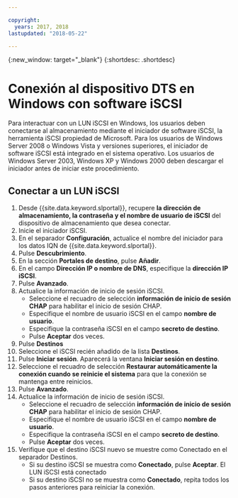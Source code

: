 ```yaml
---

copyright:
  years: 2017, 2018
lastupdated: "2018-05-22"

---
```

{:new_window: target="_blank"}
{:shortdesc: .shortdesc}

# Conexión al dispositivo DTS en Windows con software iSCSI

Para interactuar con un LUN iSCSI en Windows, los usuarios deben conectarse al almacenamiento mediante el iniciador de software iSCSI, la herramienta iSCSI propiedad de Microsoft. Para los usuarios de Windows Server 2008 o Windows Vista y versiones superiores, el iniciador de software iSCSI está integrado en el sistema operativo. Los usuarios de Windows Server 2003, Windows XP y Windows 2000 deben descargar el iniciador antes de iniciar este procedimiento.

## Conectar a un LUN iSCSI

1. Desde {{site.data.keyword.slportal}}, recupere **la dirección de almacenamiento, la contraseña y el nombre de usuario de iSCSI** del dispositivo de almacenamiento que desea conectar.
2. Inicie el iniciador iSCSI.
3. En el separador **Configuración**, actualice el nombre del iniciador para los datos IQN de {{site.data.keyword.slportal}}.
4. Pulse **Descubrimiento**.
5. En la sección **Portales de destino**, pulse **Añadir**.
6. En el campo **Dirección IP o nombre de DNS**, especifique la **dirección IP iSCSI**.
7. Pulse **Avanzado**.
8. Actualice la información de inicio de sesión iSCSI.
   - Seleccione el recuadro de selección **información de inicio de sesión CHAP** para habilitar el inicio de sesión CHAP.
   - Especifique el nombre de usuario iSCSI en el campo **nombre de usuario**.
   - Especifique la contraseña iSCSI en el campo **secreto de destino**.
   - Pulse **Aceptar** dos veces.
9. Pulse **Destinos**
10. Seleccione el iSCSI recién añadido de la lista **Destinos**.
11. Pulse **Iniciar sesión**. Aparecerá la ventana **Iniciar sesión en destino**.
12. Seleccione el recuadro de selección **Restaurar automáticamente la conexión cuando se reinicie el sistema** para que la conexión se mantenga entre reinicios.
13. Pulse **Avanzado**.
14. Actualice la información de inicio de sesión iSCSI.
    - Seleccione el recuadro de selección **información de inicio de sesión CHAP** para habilitar el inicio de sesión CHAP.
    - Especifique el nombre de usuario iSCSI en el campo **nombre de usuario**.
    - Especifique la contraseña iSCSI en el campo **secreto de destino**.
    - Pulse **Aceptar** dos veces.
15. Verifique que el destino iSCSI nuevo se muestre como Conectado en el separador Destinos.
    - Si su destino iSCSI se muestra como **Conectado**, pulse **Aceptar**. El LUN iSCSI está conectado
    - Si su destino iSCSI no se muestra como **Conectado**, repita todos los pasos anteriores para reiniciar la conexión.
